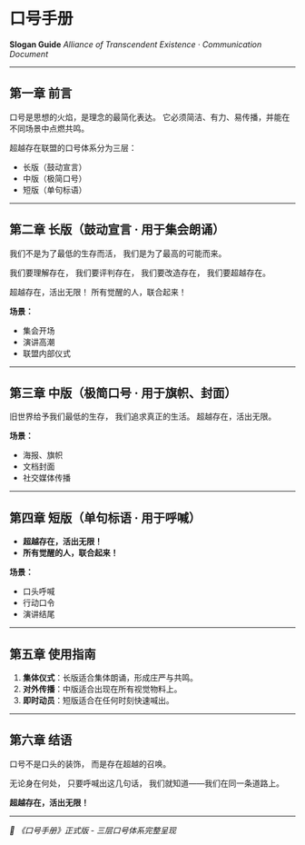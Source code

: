 # 口号手册

**Slogan Guide**
*Alliance of Transcendent Existence · Communication Document*

---

## 第一章 前言

口号是思想的火焰，是理念的最简化表达。
它必须简洁、有力、易传播，并能在不同场景中点燃共鸣。

超越存在联盟的口号体系分为三层：
- 长版（鼓动宣言）
- 中版（极简口号）
- 短版（单句标语）

---

## 第二章 长版（鼓动宣言 · 用于集会朗诵）

我们不是为了最低的生存而活，
我们是为了最高的可能而来。

我们要理解存在，
我们要评判存在，
我们要改造存在，
我们要超越存在。

超越存在，活出无限！
所有觉醒的人，联合起来！

**场景：**
- 集会开场
- 演讲高潮
- 联盟内部仪式

---

## 第三章 中版（极简口号 · 用于旗帜、封面）

旧世界给予我们最低的生存，
我们追求真正的生活。
超越存在，活出无限。

**场景：**
- 海报、旗帜
- 文档封面
- 社交媒体传播

---

## 第四章 短版（单句标语 · 用于呼喊）

- **超越存在，活出无限！**
- **所有觉醒的人，联合起来！**

**场景：**
- 口头呼喊
- 行动口令
- 演讲结尾

---

## 第五章 使用指南

1. **集体仪式**：长版适合集体朗诵，形成庄严与共鸣。
2. **对外传播**：中版适合出现在所有视觉物料上。
3. **即时动员**：短版适合在任何时刻快速喊出。

---

## 第六章 结语

口号不是口头的装饰，
而是存在超越的召唤。

无论身在何处，
只要呼喊出这几句话，
我们就知道——我们在同一条道路上。

**超越存在，活出无限！**

---

*📌 《口号手册》正式版 - 三层口号体系完整呈现*
